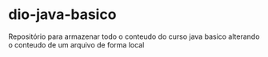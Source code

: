# dio-java-basico
Repositório para armazenar todo o conteudo do curso java basico
alterando o conteudo de um arquivo de forma local

